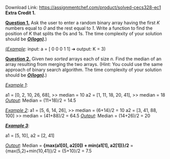 Download Link: https://assignmentchef.com/product/solved-cecs328-ec1
<br>
<strong>Extra Credit 1. </strong>







<strong><u>Question 1.</u></strong> Ask the user to enter a random binary array having the first <em>K</em> numbers equal to <em>0</em> and the rest equal to <em>1</em>. Write a function to find the position of <em>K </em>that splits the 0s and 1s. The time complexity of your solution should be <strong><em><u>O(logn)</u></em>.</strong>)




<u>(</u><em><u>Example</u></em>: input: a = [ 0 0 0 1 1] ➔ output: K = 3)

<strong> </strong>

<strong><u>Question 2</u></strong><strong><u>.</u></strong> Given <em>two</em> <em>sorted</em> arrays each of size <em>n</em>. Find the median of an array resulting from merging the two arrays. (Hint: You could use the same approach of binary search algorithm. The time complexity of your solution should be <strong><em><u>O(logn)</u></em>.</strong>)

<em> </em>

<em><u>Example 1</u></em>:

a1 = [0, 2, 10, 26, 68], &gt;&gt; median = 10  a2 = [1, 11, 18, 20, 41], &gt;&gt; median = 18 <em><u>Output</u></em>: Median = (11+18)/2 = 14.5




<em><u>Example 2</u></em>: a1 = [5, 6, 14, 26], &gt;&gt; median = (6+14)/2 = 10 a2 = [3, 41, 88, 100] &gt;&gt; median = (41+88)/2 = 64.5 <em><u>Output</u></em>: Median = (14+26)/2 = 20




<strong><em><u>Example 3</u></em></strong>:

a1 = [5, 10],  a2 = [2, 41]

<em><u>Output</u></em>: Median = <strong>{max(a1[0], a2[0]) + min(a1[1], a2[1])}/2</strong> = {max(5,2)+min(10,41)}/2 = {5+10}/2 = 7.5








